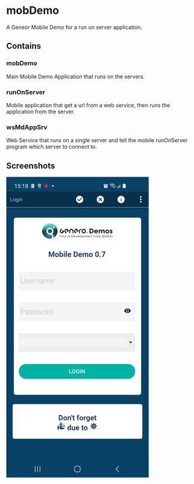 # mobDemo

A Geneor Mobile Demo for a run on server application.

## Contains

### mobDemo

Main Mobile Demo Application that runs on the servers.

### runOnServer

Mobile application that get a url from a web service, then runs the application from the server.

### wsMdAppSrv

Web Service that runs on a single server and tell the mobile runOnServer program which server to connect to.

## Screenshots
![ss1](https://github.com/neilm-fourjs/mobDemo/raw/master/Screenshot_MobDemo.jpg "SS1")
